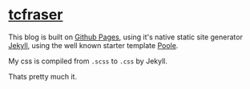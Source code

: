 # [tcfraser](tcfraser.com)

This blog is built on [Github Pages](https://pages.github.com/), using it's native static site generator [Jekyll](http://jekyllrb.com/), using the well known starter template [Poole](https://github.com/poole/poole). 

My css is compiled from `.scss` to `.css` by Jekyll.

Thats pretty much it.